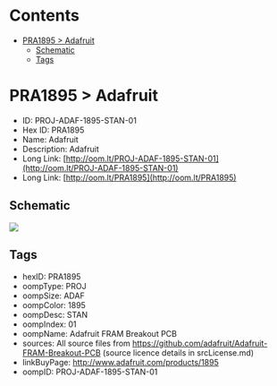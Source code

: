 



Contents
========

* [PRA1895 > Adafruit](#pra1895--adafruit)
	* [Schematic](#schematic)
	* [Tags](#tags)

# PRA1895 > Adafruit

- ID: PROJ-ADAF-1895-STAN-01
- Hex ID: PRA1895
- Name: Adafruit
- Description: Adafruit
- Long Link: [http://oom.lt/PROJ-ADAF-1895-STAN-01](http://oom.lt/PROJ-ADAF-1895-STAN-01)
- Long Link: [http://oom.lt/PRA1895](http://oom.lt/PRA1895)

## Schematic
  
![][schem]
## Tags

- hexID: PRA1895
- oompType: PROJ
- oompSize: ADAF
- oompColor: 1895
- oompDesc: STAN
- oompIndex: 01
- oompName: Adafruit FRAM Breakout PCB
- sources: All source files from https://github.com/adafruit/Adafruit-FRAM-Breakout-PCB (source licence details in srcLicense.md)
- linkBuyPage: http://www.adafruit.com/products/1895
- oompID: PROJ-ADAF-1895-STAN-01



[schem]: eagleSchemImage.png

